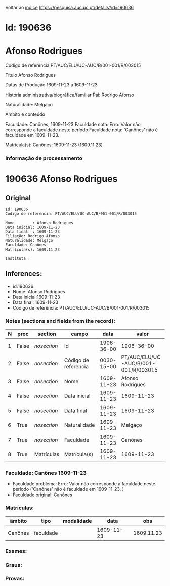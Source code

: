 
Voltar ao [índice](00%20Lista.md)
https://pesquisa.auc.uc.pt/details?id=190636

# Id: 190636
# Afonso Rodrigues

Codigo de referência
PT/AUC/ELU/UC-AUC/B/001-001/R/003015

Título
Afonso Rodrigues

Datas de Produção
1609-11-23 a 1609-11-23

História administrativa/biográfica/familiar
Pai: Rodrigo Afonso

Naturalidade: Melgaço


Âmbito e conteúdo

Faculdade: Canônes, 1609-11-23 
Faculdade nota: Erro: Valor não corresponde a faculdade neste período
Faculdade nota: 'Canônes' não é faculdade em 1609-11-23.  

Matrícula(s):
Canônes: 1609-11-23 (1609.11.23)


### Informação de processamento
# 190636 Afonso Rodrigues

## Original
```
Id: 190636
Código de referência: PT/AUC/ELU/UC-AUC/B/001-001/R/003015

Nome        : Afonso Rodrigues
Data inicial: 1609-11-23
Data final  : 1609-11-23
Filiação: Rodrigo Afonso
Naturalidade: Melgaço
Faculdade: Canônes
Matrícula(s): 1609.11.23

Instituta : 

```
## Inferences:
* id:190636
* Nome: Afonso Rodrigues
* Data inicial:1609-11-23
* Data final: 1609-11-23
* Codigo de referência: PT/AUC/ELU/UC-AUC/B/001-001/R/003015

### Notes (sections and fields from the record):
|N  |proc   |section      |campo                 |data        |valor                                 |obs         |
|---|-------|-------------|----------------------|------------|--------------------------------------|------------|
|1  |False  |*nosection*  |Id                    |1906-36-00  |1906-36-00                            |190636      |
|2  |False  |*nosection*  |Código de referência  |0030-15-00  |PT/AUC/ELU/UC-AUC/B/001-001/R/003015  |            |
|3  |False  |*nosection*  |Nome                  |1609-11-23  |Afonso Rodrigues                      |            |
|4  |False  |*nosection*  |Data inicial          |1609-11-23  |1609-11-23                            |1609-11-23  |
|5  |False  |*nosection*  |Data final            |1609-11-23  |1609-11-23                            |1609-11-23  |
|6  |True   |*nosection*  |Naturalidade          |1609-11-23  |Melgaço                               |            |
|7  |True   |*nosection*  |Faculdade             |1609-11-23  |Canônes                               |            |
|8  |True   |Matrículas   |Matrícula(s)          |1609-11-23  |1609-11-23                            |1609.11.23  |
### Faculdade: Canônes 1609-11-23 
* Faculdade problema: Erro: Valor não corresponde a faculdade neste período ('Canônes' não é faculdade em 1609-11-23.  )
* Faculdade original: Canônes

### Matrículas:
|âmbito   |tipo       |modalidade|data        |obs         |
|---------|-----------|----------|------------|------------|
|Canônes  |faculdade  |          |1609-11-23  |1609.11.23  |

### Exames:

### Graus:

### Provas:


